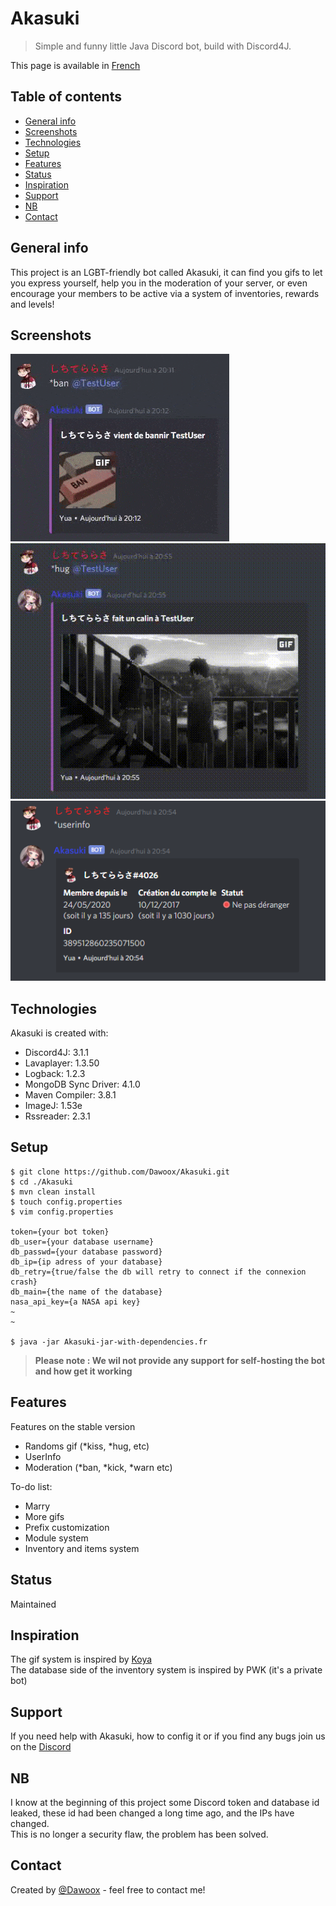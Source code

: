 # Akasuki
> Simple and funny little Java Discord bot, build with Discord4J.

This page is available in [French](./translations/french.md)

## Table of contents
* [General info](#general-info)
* [Screenshots](#screenshots)
* [Technologies](#technologies)
* [Setup](#setup)
* [Features](#features)
* [Status](#status)
* [Inspiration](#inspiration)
* [Support](#support)
* [NB](#nb)
* [Contact](#contact)

## General info
This project is an LGBT-friendly bot called Akasuki, it can find you gifs to let you express yourself, 
help you in the moderation of your server, or even encourage your members to 
be active via a system of inventories, rewards and levels!

## Screenshots
![Example of the ban command](./img/ban.gif)
![Example of the hug command](./img/hug.gif)
![Example of the userinfo command](./img/userinfo.png)

## Technologies
Akasuki is created with:
* Discord4J: 3.1.1
* Lavaplayer: 1.3.50
* Logback: 1.2.3
* MongoDB Sync Driver: 4.1.0
* Maven Compiler: 3.8.1
* ImageJ: 1.53e
* Rssreader: 2.3.1
	
## Setup  
```
$ git clone https://github.com/Dawoox/Akasuki.git
$ cd ./Akasuki
$ mvn clean install
$ touch config.properties
$ vim config.properties

token={your bot token}
db_user={your database username}
db_passwd={your database password}
db_ip={ip adress of your database}
db_retry={true/false the db will retry to connect if the connexion crash}
db_main={the name of the database}
nasa_api_key={a NASA api key}
~
~

$ java -jar Akasuki-jar-with-dependencies.fr
```
> **Please note : We wil not provide any support for self-hosting the bot and how get it working**

## Features

Features on the stable version
* Randoms gif (*kiss, *hug, etc)
* UserInfo
* Moderation (*ban, *kick, *warn etc)

To-do list:
* Marry
* More gifs
* Prefix customization
* Module system
* Inventory and items system

## Status
Maintained

## Inspiration
The gif system is inspired by [Koya](https://koya.gg/) <br>
The database side of the inventory system is inspired by PWK (it's a private bot)

## Support
If you need help with Akasuki, how to config it or if you find any bugs join us on the [Discord](https://discord.com/invite/973paeN)

## NB
I know at the beginning of this project some Discord token and database id leaked, these id had been changed a long time ago, and the IPs have changed. <br>
This is no longer a security flaw, the problem has been solved.

## Contact
Created by [@Dawoox](https://www.github.com/dawoox) - feel free to contact me!